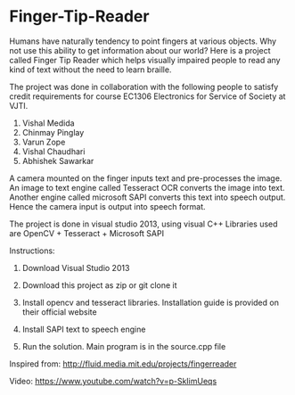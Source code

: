 # Finger-Tip-Reader
Humans have naturally tendency to point fingers at various objects. Why not use this ability to get information about our world?
Here is a project called Finger Tip Reader which helps visually impaired people to read any kind of text without the need to 
learn braille. 

The project was done in collaboration with the following people to satisfy credit requirements for course EC1306 Electronics for Service of Society at VJTI.

1. Vishal Medida 
2. Chinmay Pinglay
3. Varun Zope
4. Vishal Chaudhari
5. Abhishek Sawarkar

A camera mounted on the finger inputs text and pre-processes the image. An image to text engine called Tesseract OCR converts
the image into text. 
Another engine called microsoft SAPI converts this text into speech output. Hence the camera input is output into speech format.

The project is done in visual studio 2013, using visual C++
Libraries used are OpenCV + Tesseract + Microsoft SAPI

Instructions:
1. Download Visual Studio 2013

2. Download this project as zip or git clone it

3. Install opencv and tesseract libraries. Installation guide is provided on their official website

4. Install SAPI text to speech engine

5. Run the solution. Main program is in the source.cpp file 

Inspired from:
http://fluid.media.mit.edu/projects/fingerreader

Video:
https://www.youtube.com/watch?v=p-SkIimUeqs
